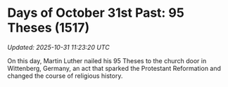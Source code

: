 # Days of October 31st Past: 95 Theses (1517)

_Updated: 2025-10-31 11:23:20 UTC_

On this day, Martin Luther nailed his 95 Theses to the church door in Wittenberg, Germany, an act that sparked the Protestant Reformation and changed the course of religious history.


